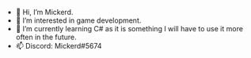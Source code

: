 - 👋 Hi, I’m Mickerd.
- 👀 I’m interested in game development.
- 🌱 I’m currently learning C# as it is something I will have to use it more often in the future.
- 📫 Discord: Mickerd#5674
